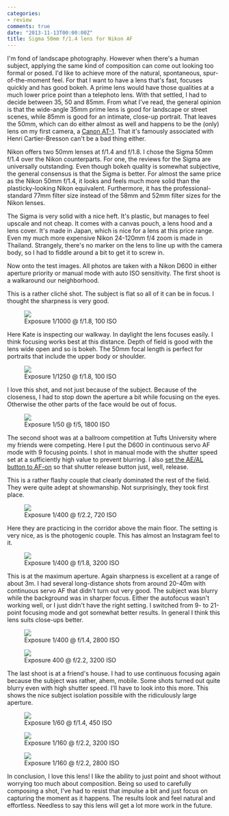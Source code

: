 ```yaml
---
categories:
- review
comments: true
date: "2013-11-13T00:00:00Z"
title: Sigma 50mm f/1.4 lens for Nikon AF
---
```

I'm fond of landscape photography.  However when there's a human subject, applying the same kind of composition can come out looking too formal or posed.  I'd like to achieve more of the natural, spontaneous, spur-of-the-moment feel.  For that I want to have a lens that's fast, focuses quickly and has good bokeh.  A prime lens would have those qualities at a much lower price point than a telephoto lens.  With that settled, I had to decide between 35, 50 and 85mm.  From what I've read, the general opinion is that the wide-angle 35mm prime lens is good for landscape or street scenes, while 85mm is good for an intimate, close-up portrait.  That leaves the 50mm, which can do either almost as well and happens to be the (only) lens on my first camera, a [Canon AT-1](http://en.wikipedia.org/wiki/Canon_AT-1).  That it's famously associated with Henri Cartier-Bresson can't be a bad thing either.

Nikon offers two 50mm lenses at f/1.4 and f/1.8.  I chose the Sigma 50mm f/1.4 over the Nikon counterparts. For one, the reviews for the Sigma are universally outstanding.  Even though bokeh quality is somewhat subjective, the general consensus is that the Sigma is better. For almost the same price as the Nikon 50mm f/1.4, it looks and feels much more solid than the plasticky-looking Nikon equivalent. Furthermore, it has the professional-standard 77mm filter size instead of the 58mm and 52mm filter sizes for the Nikon lenses.

The Sigma is very solid with a nice heft. It's plastic, but manages to feel upscale and not cheap.  It comes with a canvas pouch, a lens hood and a lens cover. It's made in Japan, which is nice for a lens at this price range.  Even my much more expensive Nikon 24-120mm f/4 zoom is made in Thailand.  Strangely, there's no marker on the lens to line up with the camera body, so I had to fiddle around a bit to get it to screw in.

Now onto the test images. All photos are taken with a Nikon D600 in either aperture priority or manual mode with auto ISO sensitivity. The first shoot is a walkaround our neighborhood.

This is a rather clich&eacute; shot.  The subject is flat so all of it can be in focus. I thought the sharpness is very good.
<figure>
<img src="http://yentran.isamonkey.org/gallery/sigma-50mm/dsc_5105.jpg" />
<figcaption>Exposure 1/1000 @ f/1.8, 100 ISO</figcaption>
</figure>

Here Kate is inspecting our walkway. In daylight the lens focuses easily. I think focusing works best at this distance.  Depth of field is good with the lens wide open and so is bokeh. The 50mm focal length is perfect for portraits that include the upper body or shoulder.
<figure>
<img src="http://yentran.isamonkey.org/gallery/sigma-50mm/dsc_5096.jpg" />
<figcaption>Exposure 1/1250 @ f/1.8, 100 ISO</figcaption>
</figure>

I love this shot, and not just because of the subject.  Because of the closeness, I had to stop down the aperture a bit while focusing on the eyes.  Otherwise the other parts of the face would be out of focus.
<figure>
<img src="http://yentran.isamonkey.org/gallery/sigma-50mm/dsc_5059.jpg" />
<figcaption>Exposure 1/50 @ f/5, 1800 ISO</figcaption>
</figure>

The second shoot was at a ballroom competition at Tufts University where my friends were competing. Here I put the D600 in continuous servo AF mode with 9 focusing points.  I shot in manual mode with the shutter speed set at a sufficiently high value to prevent blurring. I also [set the AE/AL button to AF-on](http://www.luminescentphoto.com/blog/2010/11/05/nikon-af-on-technique) so that shutter release button just, well, release.

This is a rather flashy couple that clearly dominated the rest of the field.  They were quite adept at showmanship.  Not surprisingly, they took first place.  
<figure>
<img src="http://yentran.isamonkey.org/gallery/sigma-50mm/dsc_5164.jpg" />
<figcaption>Exposure 1/400 @ f/2.2, 720 ISO</figcaption>
</figure>

Here they are practicing in the corridor above the main floor.  The setting is very nice, as is the photogenic couple. This has almost an Instagram feel to it.
<figure>
<img src="http://yentran.isamonkey.org/gallery/sigma-50mm/dsc_5335.jpg" />
<figcaption>Exposure 1/400 @ f/1.8, 3200 ISO</figcaption>
</figure>

This is at the maximum aperture.  Again sharpness is excellent at a range of about 3m.  I had several long-distance shots from around 20-40m with continuous servo AF that didn't turn out very good.  The subject was blurry while the background was in sharper focus. Either the autofocus wasn't working well, or I just didn't have the right setting.  I switched from 9- to 21-point focusing mode and got somewhat better results.  In general I think this lens suits close-ups better.
<figure>
<img src="http://yentran.isamonkey.org/gallery/sigma-50mm/dsc_5377.jpg" />
<figcaption>Exposure 1/400 @ f/1.4, 2800 ISO</figcaption>
</figure>
<figure>
<img src="http://yentran.isamonkey.org/gallery/sigma-50mm/dsc_5312.jpg" />
<figcaption>Exposure 400 @ f/2.2, 3200 ISO</figcaption>
</figure>

The last shoot is at a friend's house. I had to use continuous focusing again because the subject was rather, ahem, mobile.  Some shots turned out quite blurry even with high shutter speed.  I'll have to look into this more.  This shows the nice subject isolation possible with the ridiculously large aperture.
<figure>
<img src="http://yentran.isamonkey.org/gallery/sigma-50mm/dsc_5737.jpg" />
<figcaption>Exposure 1/60 @ f/1.4, 450 ISO</figcaption>
</figure>

<figure>
<img src="http://yentran.isamonkey.org/gallery/sigma-50mm/dsc_5938.jpg" />
<figcaption>Exposure 1/160 @ f/2.2, 3200 ISO</figcaption>
</figure>

<figure>
<img src="http://yentran.isamonkey.org/gallery/sigma-50mm/dsc_6000.jpg" />
<figcaption>Exposure 1/160 @ f/2.2, 2800 ISO</figcaption>
</figure>

In conclusion, I love this lens! I like the ability to just point and shoot without worrying too much about composition.  Being so used to carefully composing a shot, I've had to resist that impulse a bit and just focus on capturing the moment as it happens.  The results look and feel natural and effortless.   Needless to say this lens will get a lot more work in the future.

